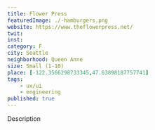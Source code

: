 ```yaml
---
title: Flower Press
featuredImage: ./-hamburgers.png
website: https://www.theflowerpress.net/
twit: 
inst: 
category: F
city: Seattle
neighborhood: Queen Anne
size: Small (1-10)
place: [-122.3566298733345,47.63898187757741]
tags:
    - ux/ui
    - engineering
published: true
---
```


Description
